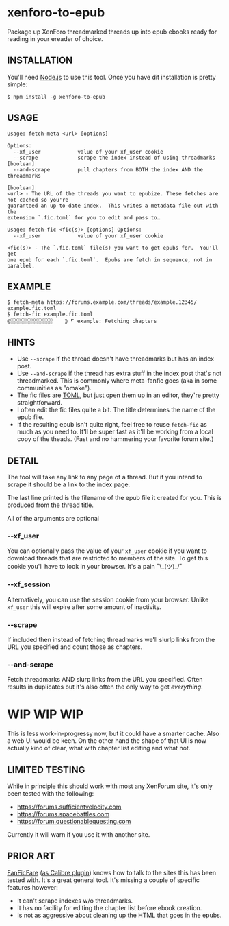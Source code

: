 # xenforo-to-epub

Package up XenForo threadmarked threads up into epub ebooks ready for
reading in your ereader of choice.

## INSTALLATION

You'll need [Node.js](https://nodejs.org) to use this tool.  Once you have
dit installation is pretty simple:

```console
$ npm install -g xenforo-to-epub
```


## USAGE

```
Usage: fetch-meta <url> [options]

Options:
  --xf_user            value of your xf_user cookie
  --scrape             scrape the index instead of using threadmarks   [boolean]
  --and-scrape         pull chapters from BOTH the index AND the threadmarks
                                                                       [boolean]
<url> - The URL of the threads you want to epubize. These fetches are not cached so you're
guaranteed an up-to-date index.  This writes a metadata file out with the
extension `.fic.toml` for you to edit and pass to…

Usage: fetch-fic <fic(s)> [options] Options:
  --xf_user            value of your xf_user cookie

<fic(s)> - The `.fic.toml` file(s) you want to get epubs for.  You'll get
one epub for each `.fic.toml`.  Epubs are fetch in sequence, not in
parallel.
```

## EXAMPLE

```console
$ fetch-meta https://forums.example.com/threads/example.12345/
example.fic.toml
$ fetch-fic example.fic.toml
⸨░░░░░░░░░░░░░░    ⸩ ⠋ example: Fetching chapters
```

## HINTS

* Use `--scrape` if the thread doesn't have threadmarks but has an index post.
* Use `--and-scrape` if the thread has extra stuff in the index post that's
  not threadmarked.  This is commonly where meta-fanfic goes (aka in some
  communities as "omake").
* The fic files are [TOML](https://github.com/toml-lang/toml), but just open
  them up in an editor, they're pretty straightforward.
* I often edit the fic files quite a bit.  The title determines the name of
  the epub file.
* If the resulting epub isn't quite right, feel free to reuse `fetch-fic` as much
  as you need to. It'll be super fast as it'll be working from a local copy of
  the theads. (Fast and no hammering your favorite forum site.)

## DETAIL

The tool will take any link to any page of a thread.  But if you intend to
scrape it should be a link to the index page.

The last line printed is the filename of the epub file it created for you.
This is produced from the thread title.


All of the arguments are optional

### --xf_user <cookie>

You can optionally pass the value of your `xf_user` cookie if you want to
download threads that are restricted to members of the site.  To get this
cookie you'll have to look in your browser. It's a pain ¯\\\_(ツ)\_/¯

### --xf_session <cookie>

Alternatively, you can use the session cookie from your browser.  Unlike
`xf_user` this will expire after some amount of inactivity.

### --scrape

If included then instead of fetching threadmarks we'll slurlp links from the
URL you specified and count those as chapters.

### --and-scrape

Fetch threadmarks AND slurp links from the URL you specified. Often results in
duplicates but it's also often the only way to get _everything_.

# WIP WIP WIP

This is less work-in-progressy now, but it could have a smarter cache.  Also
a web UI would be keen.  On the other hand the shape of that UI is now
actually kind of clear, what with chapter list editing and what not.

## LIMITED TESTING

While in principle this should work with most any XenForum site, it's only
been tested with the following:

* https://forums.sufficientvelocity.com
* https://forums.spacebattles.com
* https://forum.questionablequesting.com

Currently it will warn if you use it with another site.

## PRIOR ART

[FanFicFare](https://fanficfare.appspot.com/) ([as Calibre plugin](http://www.mobileread.com/forums/showthread.php?t=259221))
knows how to talk to the sites
this has been tested with.  It's a great general tool.  It's missing a
couple of specific features however:

* It can't scrape indexes w/o threadmarks.
* It has no facility for editing the chapter list before ebook creation.
* Is not as aggressive about cleaning up the HTML that goes in the epubs.
